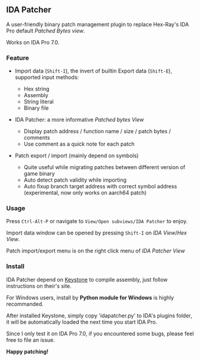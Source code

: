 ## IDA Patcher
A user-friendly binary patch management plugin to replace Hex-Ray's IDA Pro default *Patched Bytes view*. 

Works on IDA Pro 7.0.

### Feature
- Import data (`Shift-I`), the invert of builtin Export data (`Shift-E`), supported input methods:
    - Hex string
    - Assembly
    - String literal
    - Binary file

- IDA Patcher: a more informative *Patched bytes View*
    - Display patch address / function name / size / patch bytes / comments
    - Use comment as a quick note for each patch

- Patch export / import (mainly depend on symbols)
    - Quite useful while migrating patches between different version of game binary
    - Auto detect patch validity while importing
    - Auto fixup branch target address with correct symbol address (experimental, now only works on aarch64 patch)

### Usage
Press `Ctrl-Alt-P` or navigate to `View/Open subviews/IDA Patcher` to enjoy.

Import data window can be opened by pressing `Shift-I` on *IDA View*/*Hex View*.

Patch import/export menu is on the right click menu of *IDA Patcher View*

### Install
IDA Patcher depend on [Keystone](http://www.keystone-engine.org/) to compile assembly, just follow instructions on their's site. 

For Windows users, install by **Python module for Windows** is highly recommanded.

After installed Keystone, simply copy 'idapatcher.py' to IDA's plugins folder, it will be automatically loaded the next time you start IDA Pro.

Since I only test it on IDA Pro 7.0, if you encountered some bugs, please feel free to file an issue.

**Happy patching!**
